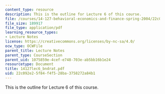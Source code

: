 ```yaml
---
content_type: resource
description: This is the outline for Lecture 6 of this course.
file: /courses/14-127-behavioral-economics-and-finance-spring-2004/22c092e25f84f4f528ba3758272a84b1_14127lec6_bndrat.pdf
file_size: 189917
file_type: application/pdf
learning_resource_types:
- Lecture Notes
license: https://creativecommons.org/licenses/by-nc-sa/4.0/
ocw_type: OCWFile
parent_title: Lecture Notes
parent_type: CourseSection
parent_uid: 1075859e-4cef-e748-703e-ab5bb16b1e24
resourcetype: Document
title: 14127lec6_bndrat.pdf
uid: 22c092e2-5f84-f4f5-28ba-3758272a84b1
---
```

This is the outline for Lecture 6 of this course.